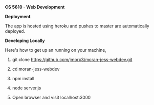 <b> CS 5610 - Web Development </b>

<b> Deployment </b>

The app is hosted using heroku and pushes to master are automatically deployed.


<b> Developing Locally </b>

Here's how to get up an running on your machine,

1. git clone https://github.com/jmorx3/moran-jess-webdev.git

2. cd moran-jess-webdev

3. npm install

4. node server.js

5. Open browser and visit localhost:3000
